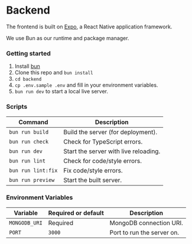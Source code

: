 # Backend

The frontend is built on [Expo](https://expo.dev/), a React Native application framework.

We use Bun as our runtime and package manager.

<!-- TODO: add sections and organize as in root README.md -->

### Getting started
1. Install [bun](https://bun.sh/)
2. Clone this repo and `bun install`
3. `cd backend`
4. `cp .env.sample .env` and fill in your environment variables.
5. `bun run dev` to start a local live server.

### Scripts
| Command            | Description                           |
| ------------------ | ------------------------------------- |
| `bun run build`    | Build the server (for deployment).    |
| `bun run check`    | Check for TypeScript errors.          |
| `bun run dev`      | Start the server with live reloading. |
| `bun run lint`     | Check for code/style errors.          |
| `bun run lint:fix` | Fix code/style errors.                |
| `bun run preview`  | Start the built server.               |

### Environment Variables
| Variable      | Required or default | Description                |
| ------------- | ------------------- | -------------------------- |
| `MONGODB_URI` | Required            | MongoDB connection URI.    |
| `PORT`        | `3000`              | Port to run the server on. |

